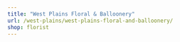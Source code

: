 ```yaml
---
title: "West Plains Floral & Balloonery"
url: /west-plains/west-plains-floral-and-balloonery/
shop: florist
---
```

